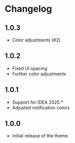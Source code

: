 # Changelog

## 1.0.3

- Color adjustments (#2)

## 1.0.2

- Fixed UI spacing
- Further color adjustments

## 1.0.1

- Support for IDEA 2025.*
- Adjusted notification colors

## 1.0.0

- Initial release of the theme.